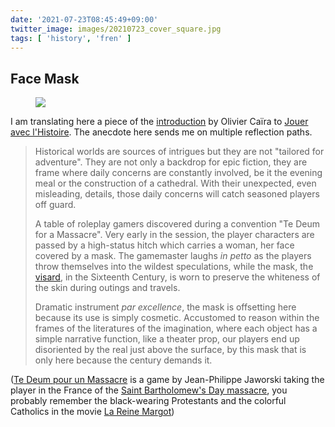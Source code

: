 ```yaml
---
date: '2021-07-23T08:45:49+09:00'
twitter_image: images/20210723_cover_square.jpg
tags: [ 'history', 'fren' ]
---
```


## Face Mask

<figure class="right smaller">
<a href="http://www.legrog.org/jeux/generique-historique/jouer-avec-l-histoire-fr"><img src="images/20210723_cover.jpg" loading="lazy" /></a>
<figcaption>
</figcaption>
</figure>

I am translating here a piece of the [introduction](http://lapinmarteau.com/wp-content/uploads/2013/09/01-Olivier-Ca%C3%AFra-Les-affleurements-du-r%C3%A9el.pdf) by Olivier Caïra to [Jouer avec l'Histoire](http://www.legrog.org/jeux/generique-historique/jouer-avec-l-histoire-fr). The anecdote here sends me on multiple reflection paths.

> Historical worlds are sources of intrigues but they are not "tailored for adventure". They are not only a backdrop for epic fiction, they are frame where daily concerns are constantly involved, be it the evening meal or the construction of a cathedral. With their unexpected, even misleading, details, those daily concerns will catch seasoned players off guard.
>
> A table of roleplay gamers discovered during a convention "Te Deum for a Massacre". Very early in the session, the player characters are passed by a high-status hitch which carries a woman, her face covered by a mask. The gamemaster laughs _in petto_ as the players throw themselves into the wildest speculations, while the mask, the [visard](https://en.wikipedia.org/wiki/Visard), in the Sixteenth Century, is worn to preserve the whiteness of the skin during outings and travels.
>
> Dramatic instrument _par excellence_, the mask is offsetting here because its use is simply cosmetic. Accustomed to reason within the frames of the literatures of the imagination, where each object has a simple narrative function, like a theater prop, our players end up disoriented by the real just above the surface, by this mask that is only here because the century demands it.

([Te Deum pour un Massacre](http://www.legrog.org/jeux/te-deum-pour-un-massacre) is a game by Jean-Philippe Jaworski taking the player in the France of the [Saint Bartholomew's Day massacre](https://en.wikipedia.org/wiki/St._Bartholomew%27s_Day_massacre), you probably remember the black-wearing Protestants and the colorful Catholics in the movie [La Reine Margot](https://www.youtube.com/watch?v=2TGxdGcNPV0))

